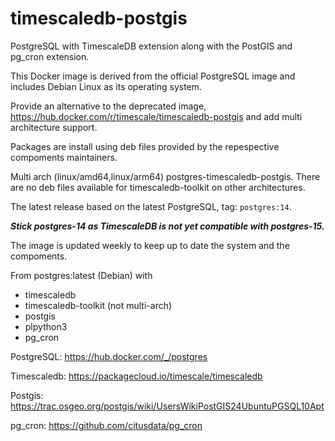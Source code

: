 # timescaledb-postgis

PostgreSQL with TimescaleDB extension along with the PostGIS and pg_cron extension.

This Docker image is derived from the official PostgreSQL image and includes Debian Linux as its operating system.

Provide an alternative to the deprecated image, https://hub.docker.com/r/timescale/timescaledb-postgis and add multi architecture support.

Packages are install using deb files provided by the repespective compoments maintainers.

Multi arch (linux/amd64,linux/arm64) postgres-timescaledb-postgis. There are no deb files available for timescaledb-toolkit on other architectures.

The latest release based on the latest PostgreSQL, tag: `postgres:14`.

***Stick postgres-14 as TimescaleDB is not yet compatible with postgres-15.***

The image is updated weekly to keep up to date the system and the compoments.

From postgres:latest (Debian) with
+ timescaledb
+ timescaledb-toolkit (not multi-arch)
+ postgis
+ plpython3
+ pg_cron

PostgreSQL: https://hub.docker.com/_/postgres

Timescaledb: https://packagecloud.io/timescale/timescaledb

Postgis: https://trac.osgeo.org/postgis/wiki/UsersWikiPostGIS24UbuntuPGSQL10Apt

pg_cron: https://github.com/citusdata/pg_cron
